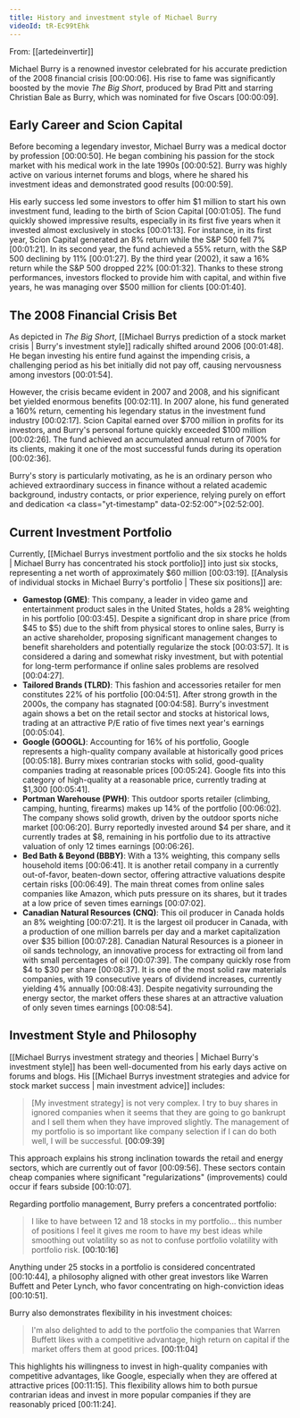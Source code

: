 ```yaml
---
title: History and investment style of Michael Burry
videoId: tR-Ec99tEhk
---
```


From: [[artedeinvertir]] <br/> 

Michael Burry is a renowned investor celebrated for his accurate prediction of the 2008 financial crisis <a class="yt-timestamp" data-t="00:00:06">[00:00:06]</a>. His rise to fame was significantly boosted by the movie *The Big Short*, produced by Brad Pitt and starring Christian Bale as Burry, which was nominated for five Oscars <a class="yt-timestamp" data-t="00:00:09">[00:00:09]</a>.

## Early Career and Scion Capital

Before becoming a legendary investor, Michael Burry was a medical doctor by profession <a class="yt-timestamp" data-t="00:00:50">[00:00:50]</a>. He began combining his passion for the stock market with his medical work in the late 1990s <a class="yt-timestamp" data-t="00:00:52">[00:00:52]</a>. Burry was highly active on various internet forums and blogs, where he shared his investment ideas and demonstrated good results <a class="yt-timestamp" data-t="00:00:59">[00:00:59]</a>.

His early success led some investors to offer him $1 million to start his own investment fund, leading to the birth of Scion Capital <a class="yt-timestamp" data-t="00:01:05">[00:01:05]</a>. The fund quickly showed impressive results, especially in its first five years when it invested almost exclusively in stocks <a class="yt-timestamp" data-t="00:01:13">[00:01:13]</a>. For instance, in its first year, Scion Capital generated an 8% return while the S&P 500 fell 7% <a class="yt-timestamp" data-t="00:01:21">[00:01:21]</a>. In its second year, the fund achieved a 55% return, with the S&P 500 declining by 11% <a class="yt-timestamp" data-t="00:01:27">[00:01:27]</a>. By the third year (2002), it saw a 16% return while the S&P 500 dropped 22% <a class="yt-timestamp" data-t="00:01:32">[00:01:32]</a>. Thanks to these strong performances, investors flocked to provide him with capital, and within five years, he was managing over $500 million for clients <a class="yt-timestamp" data-t="00:01:40">[00:01:40]</a>.

## The 2008 Financial Crisis Bet

As depicted in *The Big Short*, [[Michael Burrys prediction of a stock market crisis | Burry's investment style]] radically shifted around 2006 <a class="yt-timestamp" data-t="00:01:48">[00:01:48]</a>. He began investing his entire fund against the impending crisis, a challenging period as his bet initially did not pay off, causing nervousness among investors <a class="yt-timestamp" data-t="00:01:54">[00:01:54]</a>.

However, the crisis became evident in 2007 and 2008, and his significant bet yielded enormous benefits <a class="yt-timestamp" data-t="00:02:11">[00:02:11]</a>. In 2007 alone, his fund generated a 160% return, cementing his legendary status in the investment fund industry <a class="yt-timestamp" data-t="00:02:17">[00:02:17]</a>. Scion Capital earned over $700 million in profits for its investors, and Burry's personal fortune quickly exceeded $100 million <a class="yt-timestamp" data-t="00:02:26">[00:02:26]</a>. The fund achieved an accumulated annual return of 700% for its clients, making it one of the most successful funds during its operation <a class="yt-timestamp" data-t="00:02:36">[00:02:36]</a>.

Burry's story is particularly motivating, as he is an ordinary person who achieved extraordinary success in finance without a related academic background, industry contacts, or prior experience, relying purely on effort and dedication <a class="yt-timestamp" data-02:52:00">[02:52:00]</a>.

## Current Investment Portfolio

Currently, [[Michael Burrys investment portfolio and the six stocks he holds | Michael Burry has concentrated his stock portfolio]] into just six stocks, representing a net worth of approximately $60 million <a class="yt-timestamp" data-t="00:03:19">[00:03:19]</a>. [[Analysis of individual stocks in Michael Burry's portfolio | These six positions]] are:

*   **Gamestop (GME)**: This company, a leader in video game and entertainment product sales in the United States, holds a 28% weighting in his portfolio <a class="yt-timestamp" data-t="00:03:45">[00:03:45]</a>. Despite a significant drop in share price (from $45 to $5) due to the shift from physical stores to online sales, Burry is an active shareholder, proposing significant management changes to benefit shareholders and potentially regularize the stock <a class="yt-timestamp" data-t="00:03:57">[00:03:57]</a>. It is considered a daring and somewhat risky investment, but with potential for long-term performance if online sales problems are resolved <a class="yt-timestamp" data-t="00:04:27">[00:04:27]</a>.
*   **Tailored Brands (TLRD)**: This fashion and accessories retailer for men constitutes 22% of his portfolio <a class="yt-timestamp" data-t="00:04:51">[00:04:51]</a>. After strong growth in the 2000s, the company has stagnated <a class="yt-timestamp" data-t="00:04:58">[00:04:58]</a>. Burry's investment again shows a bet on the retail sector and stocks at historical lows, trading at an attractive P/E ratio of five times next year's earnings <a class="yt-timestamp" data-t="00:05:04">[00:05:04]</a>.
*   **Google (GOOGL)**: Accounting for 16% of his portfolio, Google represents a high-quality company available at historically good prices <a class="yt-timestamp" data-t="00:05:18">[00:05:18]</a>. Burry mixes contrarian stocks with solid, good-quality companies trading at reasonable prices <a class="yt-timestamp" data-t="00:05:24">[00:05:24]</a>. Google fits into this category of high-quality at a reasonable price, currently trading at $1,300 <a class="yt-timestamp" data-t="00:05:41">[00:05:41]</a>.
*   **Portman Warehouse (PWH)**: This outdoor sports retailer (climbing, camping, hunting, firearms) makes up 14% of the portfolio <a class="yt-timestamp" data-t="00:06:02">[00:06:02]</a>. The company shows solid growth, driven by the outdoor sports niche market <a class="yt-timestamp" data-t="00:06:20">[00:06:20]</a>. Burry reportedly invested around $4 per share, and it currently trades at $8, remaining in his portfolio due to its attractive valuation of only 12 times earnings <a class="yt-timestamp" data-t="00:06:26">[00:06:26]</a>.
*   **Bed Bath & Beyond (BBBY)**: With a 13% weighting, this company sells household items <a class="yt-timestamp" data-t="00:06:41">[00:06:41]</a>. It is another retail company in a currently out-of-favor, beaten-down sector, offering attractive valuations despite certain risks <a class="yt-timestamp" data-t="00:06:49">[00:06:49]</a>. The main threat comes from online sales companies like Amazon, which puts pressure on its shares, but it trades at a low price of seven times earnings <a class="yt-timestamp" data-t="00:07:02">[00:07:02]</a>.
*   **Canadian Natural Resources (CNQ)**: This oil producer in Canada holds an 8% weighting <a class="yt-timestamp" data-t="00:07:21">[00:07:21]</a>. It is the largest oil producer in Canada, with a production of one million barrels per day and a market capitalization over $35 billion <a class="yt-timestamp" data-t="00:07:28">[00:07:28]</a>. Canadian Natural Resources is a pioneer in oil sands technology, an innovative process for extracting oil from land with small percentages of oil <a class="yt-timestamp" data-t="00:07:39">[00:07:39]</a>. The company quickly rose from $4 to $30 per share <a class="yt-timestamp" data-t="00:08:37">[00:08:37]</a>. It is one of the most solid raw materials companies, with 19 consecutive years of dividend increases, currently yielding 4% annually <a class="yt-timestamp" data-t="00:08:43">[00:08:43]</a>. Despite negativity surrounding the energy sector, the market offers these shares at an attractive valuation of only seven times earnings <a class="yt-timestamp" data-t="00:08:54">[00:08:54]</a>.

## Investment Style and Philosophy

[[Michael Burrys investment strategy and theories | Michael Burry's investment style]] has been well-documented from his early days active on forums and blogs. His [[Michael Burrys investment strategies and advice for stock market success | main investment advice]] includes:

> [My investment strategy] is not very complex. I try to buy shares in ignored companies when it seems that they are going to go bankrupt and I sell them when they have improved slightly. The management of my portfolio is so important like company selection if I can do both well, I will be successful. <a class="yt-timestamp" data-t="00:09:39">[00:09:39]</a>

This approach explains his strong inclination towards the retail and energy sectors, which are currently out of favor <a class="yt-timestamp" data-t="00:09:56">[00:09:56]</a>. These sectors contain cheap companies where significant "regularizations" (improvements) could occur if fears subside <a class="yt-timestamp" data-t="00:10:07">[00:10:07]</a>.

Regarding portfolio management, Burry prefers a concentrated portfolio:

> I like to have between 12 and 18 stocks in my portfolio... this number of positions I feel it gives me room to have my best ideas while smoothing out volatility so as not to confuse portfolio volatility with portfolio risk. <a class="yt-timestamp" data-t="00:10:16">[00:10:16]</a>

Anything under 25 stocks in a portfolio is considered concentrated <a class="yt-timestamp" data-t="00:10:44">[00:10:44]</a>, a philosophy aligned with other great investors like Warren Buffett and Peter Lynch, who favor concentrating on high-conviction ideas <a class="yt-timestamp" data-t="00:10:51">[00:10:51]</a>.

Burry also demonstrates flexibility in his investment choices:

> I'm also delighted to add to the portfolio the companies that Warren Buffett likes with a competitive advantage, high return on capital if the market offers them at good prices. <a class="yt-timestamp" data-t="00:11:04">[00:11:04]</a>

This highlights his willingness to invest in high-quality companies with competitive advantages, like Google, especially when they are offered at attractive prices <a class="yt-timestamp" data-t="00:11:15">[00:11:15]</a>. This flexibility allows him to both pursue contrarian ideas and invest in more popular companies if they are reasonably priced <a class="yt-timestamp" data-t="00:11:24">[00:11:24]</a>.